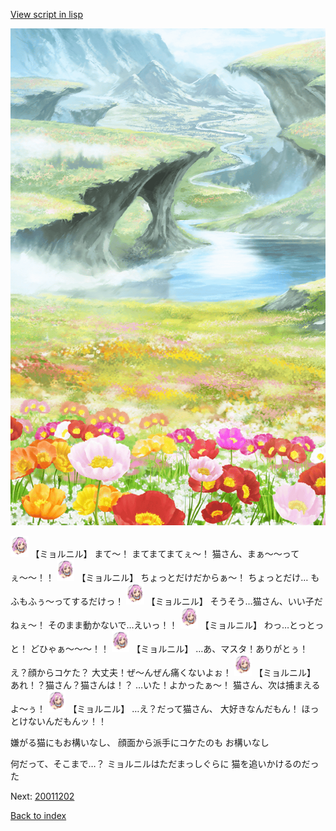 [View script in lisp](../scripts/20011201.txt)

![flower_garden.png](../images/backgrounds/flower_garden.png)

<img src="../images/units/200111.png" alt="200111.png" height="34"/>
【ミョルニル】
まて〜！
まてまてまてぇ〜！
猫さん、まぁ〜〜ってぇ〜〜！！

<img src="../images/units/200111.png" alt="200111.png" height="34"/>
【ミョルニル】
ちょっとだけだからぁ〜！
ちょっとだけ…
もふもふぅ〜ってするだけっ！

<img src="../images/units/200111.png" alt="200111.png" height="34"/>
【ミョルニル】
そうそう…猫さん、いい子だねぇ〜！
そのまま動かないで…えいっ！！

<img src="../images/units/200111.png" alt="200111.png" height="34"/>
【ミョルニル】
わっ…とっとっと！
どひゃぁ〜〜〜！！

<img src="../images/units/200111.png" alt="200111.png" height="34"/>
【ミョルニル】
…あ、マスタ！ありがとぅ！
え？顔からコケた？
大丈夫！ぜ〜んぜん痛くないよぉ！

<img src="../images/units/200111.png" alt="200111.png" height="34"/>
【ミョルニル】
あれ！？猫さん？猫さんは！？
…いた！よかったぁ〜！
猫さん、次は捕まえるよ〜ぅ！

<img src="../images/units/200111.png" alt="200111.png" height="34"/>
【ミョルニル】
…え？だって猫さん、
大好きなんだもん！
ほっとけないんだもんッ！！

嫌がる猫にもお構いなし、
顔面から派手にコケたのも
お構いなし

何だって、そこまで…？
ミョルニルはただまっしぐらに
猫を追いかけるのだった

Next: [20011202](20011202.md)

[Back to index](index.md)
